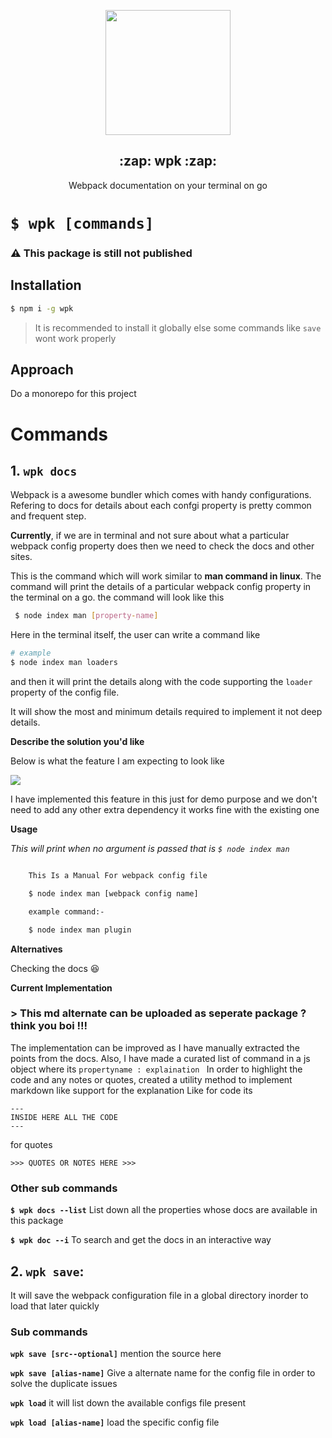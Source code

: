 <p align="center" >
    <img src="https://imgur.com/SW2cpQr.png" width="200px" />
</p>
<h2 align="center">:zap: wpk :zap:</h2>

<p align="center" >
Webpack documentation on your terminal on go
</p>


# `$ wpk [commands]`



### :warning: This package is still not published
## Installation
```bash
$ npm i -g wpk 
```
> It is recommended to install it globally else some commands like `save` wont work properly

## Approach
Do a monorepo for this project

# Commands
## 1. `wpk docs`

Webpack is a awesome bundler which comes with handy configurations. Refering to docs for details about each confgi property is pretty common and frequent step. 

**Currently**, if we are in terminal and not sure about what a particular webpack config property does then we need to check the docs and other sites.

This is the command which will work similar to **man command in linux**.
The command will print the details of a particular webpack config property in the terminal on a go. the command will look like this
```bash
 $ node index man [property-name]
```
Here in the terminal itself, the user can write a command like
```bash
# example
$ node index man loaders
```
and then it will print the details along with the code supporting the `loader` property of the config file.

It will show the most and minimum details required to implement it not deep details.

**Describe the solution you'd like**

Below is what the feature I am expecting to look like

<img src="https://imgur.com/XLRcQlo.gif" />

I have implemented this feature in this just for demo purpose and we don't need to add any other extra dependency it works fine with the existing one

**Usage**

*This will print when no argument is passed that is ` $ node index man `*

```bash

    This Is a Manual For webpack config file

    $ node index man [webpack config name]

    example command:-

    $ node index man plugin


```
**Alternatives**

Checking the docs :laughing:

**Current Implementation**
### > This md alternate can be uploaded as seperate package ? think you boi !!!

The implementation can be improved as I have manually extracted the points from the docs. Also, I have made a curated list of command in a js object where its `propertyname : explaination `
In order to highlight the code and any notes or quotes, created a utility method to implement markdown like support for the explanation
Like for code its
```
---
INSIDE HERE ALL THE CODE
---

```
for quotes
```
>>> QUOTES OR NOTES HERE >>>
```

### Other sub commands
**` $ wpk docs --list `**
List down all the properties whose docs are available in this package

**` $ wpk doc --i `**
To search and get the docs in an interactive way


## 2. `wpk save`:
It will save the webpack configuration file in a global directory inorder to load that later quickly
### Sub commands

**`wpk save [src--optional]`**
mention the source here

**`wpk save [alias-name]`**
Give a alternate name for the config file in order to solve the duplicate issues

**`wpk load`**
it will list down the available configs file present

**`wpk load [alias-name]`**
load the specific config file

